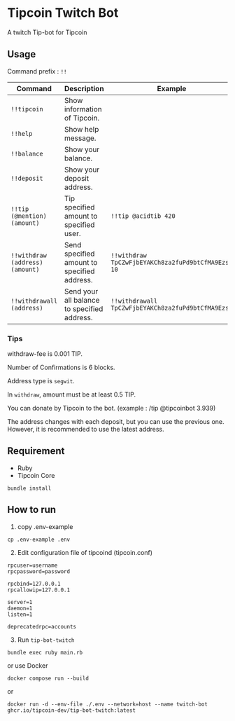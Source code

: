 Tipcoin Twitch Bot
====

A twitch Tip-bot for Tipcoin

## Usage

Command prefix : `!!`

|Command                         |Description                                  |Example                                            |
|--------------------------------|---------------------------------------------|---------------------------------------------------|
|`!!tipcoin`                     |Show information of Tipcoin.                 |                                                   |
|`!!help`                        |Show help message.                           |                                                   |
|`!!balance`                     |Show your balance.                           |                                                   |
|`!!deposit`                     |Show your deposit address.                   |                                                   |
|`!!tip (@mention) (amount)`     |Tip specified amount to specified user.      |`!!tip @acidtib 420`                               |
|`!!withdraw (address) (amount)` |Send specified amount to specified address.  |`!!withdraw TpCZwFjbEYAKCh8za2fuPd9btCfMA9EzsF 10` |
|`!!withdrawall (address)`       |Send your all balance to specified address.  |`!!withdrawall TpCZwFjbEYAKCh8za2fuPd9btCfMA9EzsF` |

### Tips

withdraw-fee is 0.001 TIP.

Number of Confirmations is 6 blocks.

Address type is `segwit`.

In `withdraw`, amount must be at least 0.5 TIP.

You can donate by Tipcoin to the bot. (example : /tip @tipcoinbot 3.939)

The address changes with each deposit, but you can use the previous one. However, it is recommended to use the latest address.

## Requirement

* Ruby
* Tipcoin Core

```
bundle install
```

## How to run

1. copy .env-example
```
cp .env-example .env
```

2. Edit configuration file of tipcoind (tipcoin.conf)

```
rpcuser=username
rpcpassword=password

rpcbind=127.0.0.1
rpcallowip=127.0.0.1

server=1
daemon=1
listen=1

deprecatedrpc=accounts
```

3. Run `tip-bot-twitch`

```
bundle exec ruby main.rb
```

or use Docker

```
docker compose run --build
```

or

```
docker run -d --env-file ./.env --network=host --name twitch-bot ghcr.io/tipcoin-dev/tip-bot-twitch:latest
```